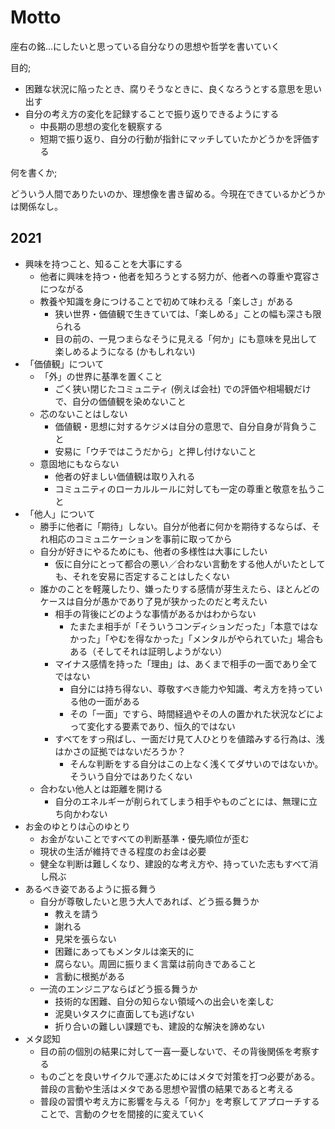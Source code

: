 # Motto

座右の銘...にしたいと思っている自分なりの思想や哲学を書いていく

目的;

- 困難な状況に陥ったとき、腐りそうなときに、良くなろうとする意思を思い出す
- 自分の考え方の変化を記録することで振り返りできるようにする
  - 中長期の思想の変化を観察する
  - 短期で振り返り、自分の行動が指針にマッチしていたかどうかを評価する

何を書くか;

どういう人間でありたいのか、理想像を書き留める。今現在できているかどうかは関係なし。

## 2021

- 興味を持つこと、知ることを大事にする
  - 他者に興味を持つ・他者を知ろうとする努力が、他者への尊重や寛容さにつながる
  - 教養や知識を身につけることで初めて味わえる「楽しさ」がある
    - 狭い世界・価値観で生きていては、「楽しめる」ことの幅も深さも限られる
    - 目の前の、一見つまらなそうに見える「何か」にも意味を見出して楽しめるようになる (かもしれない)
- 「価値観」について
  - 「外」の世界に基準を置くこと
    - ごく狭い閉じたコミュニティ (例えば会社) での評価や相場観だけで、自分の価値観を染めないこと
  - 芯のないことはしない
    - 価値観・思想に対するケジメは自分の意思で、自分自身が背負うこと
    - 安易に「ウチではこうだから」と押し付けないこと
  - 意固地にもならない
    - 他者の好ましい価値観は取り入れる
    - コミュニティのローカルルールに対しても一定の尊重と敬意を払うこと
- 「他人」について
  - 勝手に他者に「期待」しない。自分が他者に何かを期待するならば、それ相応のコミュニケーションを事前に取ってから
  - 自分が好きにやるためにも、他者の多様性は大事にしたい
    - 仮に自分にとって都合の悪い／合わない言動をする他人がいたとしても、それを安易に否定することはしたくない
  - 誰かのことを軽蔑したり、嫌ったりする感情が芽生えたら、ほとんどのケースは自分が愚かであり了見が狭かったのだと考えたい
    - 相手の背後にどのような事情があるかはわからない
      - たまたま相手が「そういうコンディションだった」「本意ではなかった」「やむを得なかった」「メンタルがやられていた」場合もある（そしてそれは証明しようがない）
    - マイナス感情を持った「理由」は、あくまで相手の一面であり全てではない
      - 自分には持ち得ない、尊敬すべき能力や知識、考え方を持っている他の一面がある
      - その「一面」ですら、時間経過やその人の置かれた状況などによって変化する要素であり、恒久的ではない
    - すべてをすっ飛ばし、一面だけ見て人ひとりを値踏みする行為は、浅はかさの証拠ではないだろうか？
      - そんな判断をする自分はこの上なく浅くてダサいのではないか。そういう自分ではありたくない
  - 合わない他人とは距離を開ける
    - 自分のエネルギーが削られてしまう相手やものごとには、無理に立ち向かわない
- お金のゆとりは心のゆとり
  - お金がないことですべての判断基準・優先順位が歪む
  - 現状の生活が維持できる程度のお金は必要
  - 健全な判断は難しくなり、建設的な考え方や、持っていた志もすべて消し飛ぶ
- あるべき姿であるように振る舞う
  - 自分が尊敬したいと思う大人であれば、どう振る舞うか
    - 教えを請う
    - 謝れる
    - 見栄を張らない
    - 困難にあってもメンタルは楽天的に
    - 腐らない。周囲に振りまく言葉は前向きであること
    - 言動に根拠がある
  - 一流のエンジニアならばどう振る舞うか
    - 技術的な困難、自分の知らない領域への出会いを楽しむ
    - 泥臭いタスクに直面しても逃げない
    - 折り合いの難しい課題でも、建設的な解決を諦めない
- メタ認知
  - 目の前の個別の結果に対して一喜一憂しないで、その背後関係を考察する
  - ものごとを良いサイクルで運ぶためにはメタで対策を打つ必要がある。普段の言動や生活はメタである思想や習慣の結果であると考える
  - 普段の習慣や考え方に影響を与える「何か」を考察してアプローチすることで、言動のクセを間接的に変えていく

